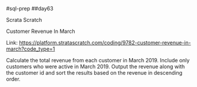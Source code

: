 #sql-prep
##day63

Scrata Scratch

Customer Revenue In March

Link:
https://platform.stratascratch.com/coding/9782-customer-revenue-in-march?code_type=1


Calculate the total revenue from each customer in March 2019. Include only customers who were active in March 2019.
Output the revenue along with the customer id and sort the results based on the revenue in descending order.